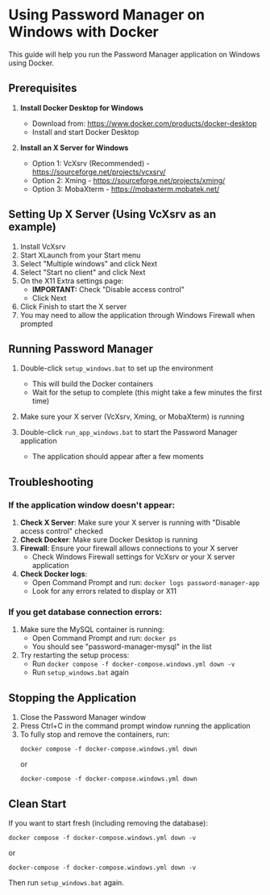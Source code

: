 # Using Password Manager on Windows with Docker

This guide will help you run the Password Manager application on Windows using Docker.

## Prerequisites

1. **Install Docker Desktop for Windows**
   - Download from: https://www.docker.com/products/docker-desktop
   - Install and start Docker Desktop

2. **Install an X Server for Windows**
   - Option 1: VcXsrv (Recommended) - https://sourceforge.net/projects/vcxsrv/
   - Option 2: Xming - https://sourceforge.net/projects/xming/
   - Option 3: MobaXterm - https://mobaxterm.mobatek.net/

## Setting Up X Server (Using VcXsrv as an example)

1. Install VcXsrv
2. Start XLaunch from your Start menu
3. Select "Multiple windows" and click Next
4. Select "Start no client" and click Next
5. On the X11 Extra settings page:
   - **IMPORTANT:** Check "Disable access control"
   - Click Next
6. Click Finish to start the X server
7. You may need to allow the application through Windows Firewall when prompted

## Running Password Manager

1. Double-click `setup_windows.bat` to set up the environment
   - This will build the Docker containers
   - Wait for the setup to complete (this might take a few minutes the first time)

2. Make sure your X server (VcXsrv, Xming, or MobaXterm) is running

3. Double-click `run_app_windows.bat` to start the Password Manager application
   - The application should appear after a few moments

## Troubleshooting

### If the application window doesn't appear:

1. **Check X Server**: Make sure your X server is running with "Disable access control" checked
2. **Check Docker**: Make sure Docker Desktop is running
3. **Firewall**: Ensure your firewall allows connections to your X server
   - Check Windows Firewall settings for VcXsrv or your X server application
4. **Check Docker logs**:
   - Open Command Prompt and run: `docker logs password-manager-app`
   - Look for any errors related to display or X11

### If you get database connection errors:

1. Make sure the MySQL container is running:
   - Open Command Prompt and run: `docker ps`
   - You should see "password-manager-mysql" in the list
2. Try restarting the setup process:
   - Run `docker compose -f docker-compose.windows.yml down -v`
   - Run `setup_windows.bat` again

## Stopping the Application

1. Close the Password Manager window
2. Press Ctrl+C in the command prompt window running the application
3. To fully stop and remove the containers, run:
   ```
   docker compose -f docker-compose.windows.yml down
   ```
   or
   ```
   docker-compose -f docker-compose.windows.yml down
   ```

## Clean Start

If you want to start fresh (including removing the database):
   ```
   docker compose -f docker-compose.windows.yml down -v
   ```
   or
   ```
   docker-compose -f docker-compose.windows.yml down -v
   ```
Then run `setup_windows.bat` again.
